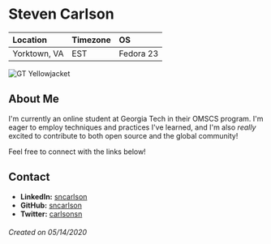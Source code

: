 # Steven Carlson

Location | Timezone | OS
:--- | :--- | :---
Yorktown, VA | EST | Fedora 23 |

![GT Yellowjacket](https://encrypted-tbn0.gstatic.com/images?q=tbn%3AANd9GcSNuHPL1bvqGV2nUBMekIuAx9F7Z9Svtrev8-flpfhIb6V9NF_7&usqp=CAU)

## About Me
I'm currently an online student at Georgia Tech in their OMSCS program.  I'm eager to employ techniques and practices I've learned, and I'm also *really* excited to contribute to both open source and the global community!

Feel free to connect with the links below!

## Contact
* __LinkedIn:__ [sncarlson](https://www.linkedin.com/in/sncarlson/)
* __GitHub:__ [sncarlson](https://github.com/sncarlson)
* __Twitter:__ [carlsonsn](https://twitter.com/carlsonsn)

###### Created on 05/14/2020
